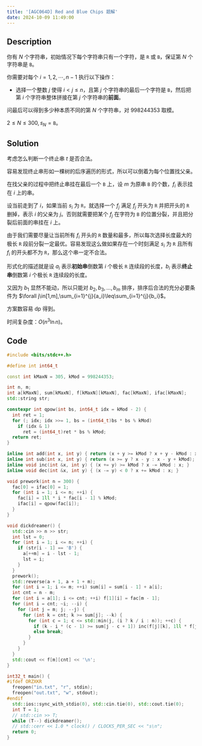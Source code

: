 ```yaml
---
title: '[AGC064D] Red and Blue Chips 题解'
date: 2024-10-09 11:49:00
---
```


## Description

你有 $N$ 个字符串，初始情况下每个字符串只有一个字符，是 $\texttt{R}$ 或  $\texttt{B}$，保证第 $N$ 个字符串是 $\texttt{B}$。

你需要对每个 $i=1,2,\cdots ,n-1$ 执行以下操作：

- 选择一个整数 $j$ 使得 $i< j\le n$，且第 $j$ 个字符串的最后一个字符是 $\texttt{B}$，然后把第 $i$ 个字符串整体拼接在第 $j$ 个字符串的**前面**。

问最后可以得到多少种本质不同的第 $N$ 个字符串，对 $998244353$ 取模。

$2\leq N\leq 300,s_N=\texttt{B}$。

## Solution

考虑怎么判断一个终止串 $t$ 是否合法。

容易发现终止串形如一棵树的后序遍历的形式，所以可以倒着为每个位置找父亲。

在找父亲的过程中把终止串挂在最后一个 `B` 上，设 $m$ 为原串 `B` 的个数，$f_i$ 表示挂在 $i$ 上的串。

设当前走到了 $i$，如果当前 $s_i$ 为 `R`，就选择一个 $f_j$ 满足 $f_j$ 开头为 `R` 并把开头的 `R` 删掉，表示 $i$ 的父亲为 $j$。否则就需要把某个 $f_j$ 在字符为 `B` 的位置分裂，并且把分裂后前面的串挂在 $i$ 上。

由于我们需要尽量让当前所有 $f_i$ 开头的 `R` 数量和最多，所以每次选择长度最大的极长 `R` 段前分裂一定最优。容易发现这么做如果存在一个时刻满足 $s_i$ 为 `R` 且所有 $f_i$ 的开头都不为 `R`，那么这个串一定不合法。

形式化的描述就是设 $a_i$ 表示**初始串**倒数第 $i$ 个极长 `R` 连续段的长度，$b_i$ 表示**终止串**倒数第 $i$ 个极长 `R` 连续段的长度。

又因为 $b_1$ 显然不能动，所以只能对 $b_2,b_3,\ldots,b_m$ 排序，排序后合法的充分必要条件为 $\forall j\in[1,m],\sum_{i=1}^{j}{a_i}\leq\sum_{i=1}^{j}{b_i}$。

方案数容易 dp 得到。

时间复杂度：$O(n^3\ln n)$。

## Code

```cpp
#include <bits/stdc++.h>

#define int int64_t

const int kMaxN = 305, kMod = 998244353;

int n, m;
int a[kMaxN], sum[kMaxN], f[kMaxN][kMaxN], fac[kMaxN], ifac[kMaxN];
std::string str;

constexpr int qpow(int bs, int64_t idx = kMod - 2) {
  int ret = 1;
  for (; idx; idx >>= 1, bs = (int64_t)bs * bs % kMod)
    if (idx & 1)
      ret = (int64_t)ret * bs % kMod;
  return ret;
}

inline int add(int x, int y) { return (x + y >= kMod ? x + y - kMod : x + y); }
inline int sub(int x, int y) { return (x >= y ? x - y : x - y + kMod); }
inline void inc(int &x, int y) { (x += y) >= kMod ? x -= kMod : x; }
inline void dec(int &x, int y) { (x -= y) < 0 ? x += kMod : x; }

void prework(int n = 300) {
  fac[0] = ifac[0] = 1;
  for (int i = 1; i <= n; ++i) {
    fac[i] = 1ll * i * fac[i - 1] % kMod;
    ifac[i] = qpow(fac[i]);
  }
}

void dickdreamer() {
  std::cin >> n >> str;
  int lst = 0;
  for (int i = 1; i <= n; ++i) {
    if (str[i - 1] == 'B') {
      a[++m] = i - lst - 1;
      lst = i;
    }
  }
  prework();
  std::reverse(a + 1, a + 1 + m);
  for (int i = 1; i <= m; ++i) sum[i] = sum[i - 1] + a[i];
  int cnt = n - m;
  for (int i = a[1]; i <= cnt; ++i) f[1][i] = fac[m - 1];
  for (int i = cnt; ~i; --i) {
    for (int j = m; j; --j) {
      for (int k = cnt; k >= sum[j]; --k) {
        for (int c = 1; c <= std::min(j, (i ? k / i : n)); ++c) {
          if (k - i * (c - 1) >= sum[j - c + 1]) inc(f[j][k], 1ll * f[j - c][k - i * c] * ifac[c] % kMod);
          else break;
        }
      }
    }
  }
  std::cout << f[m][cnt] << '\n';
}

int32_t main() {
#ifdef ORZXKR
  freopen("in.txt", "r", stdin);
  freopen("out.txt", "w", stdout);
#endif
  std::ios::sync_with_stdio(0), std::cin.tie(0), std::cout.tie(0);
  int T = 1;
  // std::cin >> T;
  while (T--) dickdreamer();
  // std::cerr << 1.0 * clock() / CLOCKS_PER_SEC << "s\n";
  return 0;
}
```